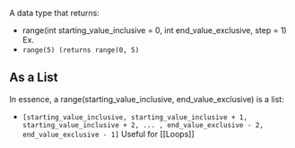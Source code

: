 A data type that returns:
- range(int starting_value_inclusive = 0, int end_value_exclusive, step = 1)
Ex.
- `range(5) (returns range(0, 5)`
## As a List
In essence, a range(starting_value_inclusive, end_value_exclusive) is a list:
- `[starting_value_inclusive, starting_value_inclusive + 1, starting_value_inclusive + 2, ... , end_value_exclusive - 2, end_value_exclusive - 1]`
Useful for [[Loops]]